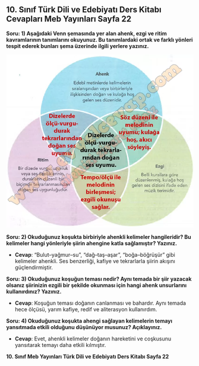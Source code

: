 ## 10. Sınıf Türk Dili ve Edebiyatı Ders Kitabı Cevapları Meb Yayınları Sayfa 22

**Soru: 1) Aşağıdaki Venn şemasında yer alan ahenk, ezgi ve ritim kavramlarının tanımlarını okuyunuz. Bu tanımlardaki ortak ve farklı yönleri tespit ederek bunları şema üzerinde ilgili yerlere yazınız.**

![](./image1.webp)

**Soru: 2) Okuduğunuz koşukta birbiriyle ahenkli kelimeler hangileridir? Bu kelimeler hangi yönleriyle şiirin ahengine katla sağlamıştır? Yazınız.**

* **Cevap**: “Bulut–yağmur–su”, “dağ–taş–aşar”, “boğa–böğrüşür” gibi kelimeler ahenkli. Ses benzerliği, kafiye ve tekrarlarla şiirin akışını güçlendirmiştir.

**Soru: 3) Okuduğunuz koşuğun teması nedir? Aynı temada bir şiir yazacak olsanız şiirinizin ezgili bir şekilde okunması için hangi ahenk unsurlarını kullanırdınız? Yazınız.**

* **Cevap**: Koşuğun teması doğanın canlanması ve bahardır. Aynı temada hece ölçüsü, yarım kafiye, redif ve aliterasyon kullanırdım.

**Soru: 4) Okuduğunuz koşukta ahengi sağlayan kelimelerin temayı yansıtmada etkili olduğunu düşünüyor musunuz? Açıklayınız.**

* **Cevap**: Evet, ahenkli kelimeler doğanın hareketini ve coşkusunu yansıtarak temayı daha etkili kılmıştır.

**10. Sınıf Meb Yayınları Türk Dili ve Edebiyatı Ders Kitabı Sayfa 22**